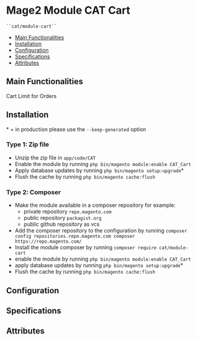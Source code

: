 # Mage2 Module CAT Cart

    ``cat/module-cart``

 - [Main Functionalities](#markdown-header-main-functionalities)
 - [Installation](#markdown-header-installation)
 - [Configuration](#markdown-header-configuration)
 - [Specifications](#markdown-header-specifications)
 - [Attributes](#markdown-header-attributes)


## Main Functionalities
Cart Limit for Orders

## Installation
\* = in production please use the `--keep-generated` option

### Type 1: Zip file

 - Unzip the zip file in `app/code/CAT`
 - Enable the module by running `php bin/magento module:enable CAT_Cart`
 - Apply database updates by running `php bin/magento setup:upgrade`\*
 - Flush the cache by running `php bin/magento cache:flush`

### Type 2: Composer

 - Make the module available in a composer repository for example:
    - private repository `repo.magento.com`
    - public repository `packagist.org`
    - public github repository as vcs
 - Add the composer repository to the configuration by running `composer config repositories.repo.magento.com composer https://repo.magento.com/`
 - Install the module composer by running `composer require cat/module-cart`
 - enable the module by running `php bin/magento module:enable CAT_Cart`
 - apply database updates by running `php bin/magento setup:upgrade`\*
 - Flush the cache by running `php bin/magento cache:flush`


## Configuration




## Specifications




## Attributes



